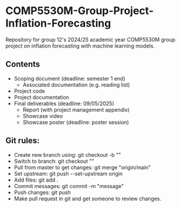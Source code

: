 # COMP5530M-Group-Project-Inflation-Forecasting

Repository for group 12's 2024/25 academic year COMP5530M group project on inflation forecasting with machine learning models.

## Contents
- Scoping document (deadline: semester 1 end)
  - Associated documentation (e.g. reading list)
- Project code
- Project documentation
- Final deliverables (deadline: 09/05/2025)
  - Report (with project management appendix)
  - Showcase video
  - Showcase poster (deadline: poster session)

## Git rules:
- Create new branch using: git checkout -b "<branchname>"
- Switch to branch: git checkout "<branchname>"
- Pull from master to get changes: git merge "origin/main"
- Set upstream: git push --set-upstream origin <branchname>
- Add files: git add .
- Commit messages: git commit -m "message"
- Push changes: git push
- Make pull request in git and get someone to review changes.
